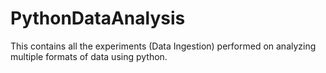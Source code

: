 # PythonDataAnalysis
This contains all the experiments (Data Ingestion) performed on analyzing multiple formats of data using python.
